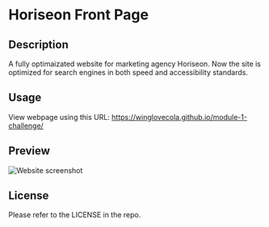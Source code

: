# Horiseon Front Page

## Description

A fully optimaizated website for marketing agency Horiseon. Now the site is optimized for search engines in both speed and accessibility standards.


## Usage

View webpage using this URL:
https://winglovecola.github.io/module-1-challenge/

## Preview

![Website screenshot](https://github.com/winglovecola/module-1-challenge/blob/main/assets/images/01-html-css-git-homework-demo.png?raw=true)


## License

Please refer to the LICENSE in the repo. 
